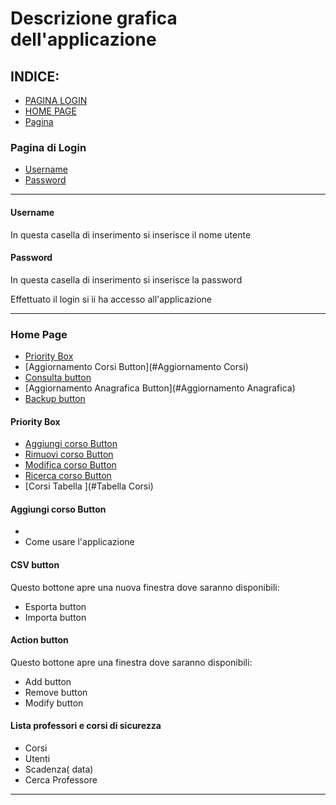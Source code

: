 # Descrizione grafica dell'applicazione

## INDICE:
- [PAGINA LOGIN](#Pagina-di-login)
- [HOME PAGE](#Home-page)
- [Pagina](#)

### Pagina di Login
- [Username](#Username)
- [Password](#Password)

<hr>

#### Username
In questa casella di inserimento si inserisce il nome utente 
#### Password
In questa casella di inserimento si inserisce la password

Effettuato il login si ìi ha accesso all'applicazione
<hr>

### Home Page
- [Priority Box](#Priority-Box)
- [Aggiornamento Corsi Button](#Aggiornamento Corsi)
- [Consulta button](#Consulta)
- [Aggiornamento Anagrafica Button](#Aggiornamento Anagrafica)
- [Backup button](#Ottieni-Backup)

#### Priority Box

- [Aggiungi corso Button](#Aggiungi-corso)
- [Rimuovi corso Button](#Rimuovi-corso)
- [Modifica corso Button](#Modifica-corso)
- [Ricerca corso Button](#Ricerca-corso)
- [Corsi Tabella ](#Tabella Corsi)


#### Aggiungi corso Button
- 
- Come usare l'applicazione

#### CSV button
Questo bottone apre una nuova finestra dove saranno disponibili:
- Esporta button
- Importa button

#### Action button
Questo bottone apre una finestra dove saranno disponibili:
- Add button
- Remove button
- Modify button

#### Lista professori e corsi di sicurezza

- Corsi
- Utenti
- Scadenza( data)
- Cerca Professore

<hr>

